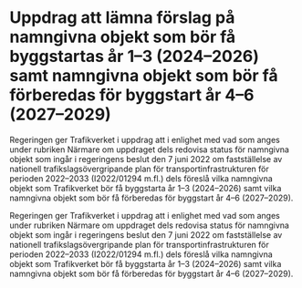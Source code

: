 # Uppdrag att lämna förslag på namngivna objekt som bör få byggstartas år 1–3 (2024–2026) samt namngivna objekt som bör få förberedas för byggstart år 4–6 (2027–2029)

Regeringen ger Trafikverket i uppdrag att i enlighet med vad som anges under rubriken Närmare om uppdraget dels redovisa status för namngivna objekt som ingår i regeringens beslut den 7 juni 2022 om fastställelse av nationell trafikslagsövergripande plan för transportinfrastrukturen för perioden 2022–2033 (I2022/01294 m.fl.) dels föreslå vilka namngivna objekt som Trafikverket bör få byggstarta år 1–3 (2024–2026) samt vilka namngivna objekt som bör få förberedas för byggstart år 4–6 (2027–2029).

Regeringen ger Trafikverket i uppdrag att i enlighet med vad som anges under rubriken Närmare om uppdraget dels redovisa status för namngivna objekt som ingår i regeringens beslut den 7 juni 2022 om fastställelse av nationell trafikslagsövergripande plan för transportinfrastrukturen för perioden 2022–2033 (I2022/01294 m.fl.) dels föreslå vilka namngivna objekt som Trafikverket bör få byggstarta år 1–3 (2024–2026) samt vilka namngivna objekt som bör få förberedas för byggstart år 4–6 (2027–2029).
